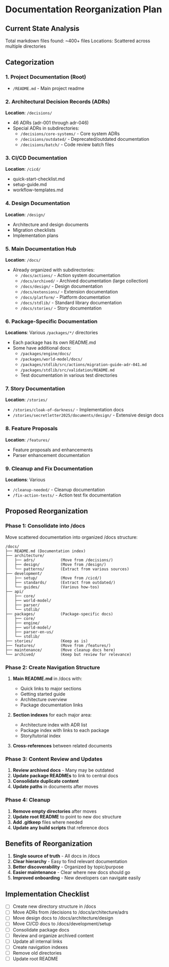 # Documentation Reorganization Plan

## Current State Analysis

Total markdown files found: ~400+ files
Locations: Scattered across multiple directories

## Categorization

### 1. Project Documentation (Root)
- `/README.md` - Main project readme

### 2. Architectural Decision Records (ADRs)
**Location**: `/decisions/`
- 46 ADRs (adr-001 through adr-046)
- Special ADRs in subdirectories:
  - `/decisions/core-systems/` - Core system ADRs
  - `/decisions/outdated/` - Deprecated/outdated documentation
  - `/decisions/batch/` - Code review batch files

### 3. CI/CD Documentation
**Location**: `/cicd/`
- quick-start-checklist.md
- setup-guide.md
- workflow-templates.md

### 4. Design Documentation
**Location**: `/design/`
- Architecture and design documents
- Migration checklists
- Implementation plans

### 5. Main Documentation Hub
**Location**: `/docs/`
- Already organized with subdirectories:
  - `/docs/actions/` - Action system documentation
  - `/docs/archived/` - Archived documentation (large collection)
  - `/docs/design/` - Design documentation
  - `/docs/extensions/` - Extension documentation
  - `/docs/platform/` - Platform documentation
  - `/docs/stdlib/` - Standard library documentation
  - `/docs/stories/` - Story documentation

### 6. Package-Specific Documentation
**Locations**: Various `/packages/*/` directories
- Each package has its own README.md
- Some have additional docs:
  - `/packages/engine/docs/`
  - `/packages/world-model/docs/`
  - `/packages/stdlib/src/actions/migration-guide-adr-041.md`
  - `/packages/stdlib/src/validation/README.md`
  - Test documentation in various test directories

### 7. Story Documentation
**Location**: `/stories/`
- `/stories/cloak-of-darkness/` - Implementation docs
- `/stories/secretletter2025/documents/design/` - Extensive design docs

### 8. Feature Proposals
**Location**: `/features/`
- Feature proposals and enhancements
- Parser enhancement documentation

### 9. Cleanup and Fix Documentation
**Locations**: Various
- `/cleanup-needed/` - Cleanup documentation
- `/fix-action-tests/` - Action test fix documentation

## Proposed Reorganization

### Phase 1: Consolidate into /docs
Move scattered documentation into organized /docs structure:

```
/docs/
├── README.md (Documentation index)
├── architecture/
│   ├── adrs/           (Move from /decisions/)
│   ├── design/         (Move from /design/)
│   └── patterns/       (Extract from various sources)
├── development/
│   ├── setup/          (Move from /cicd/)
│   ├── standards/      (Extract from outdated/)
│   └── guides/         (Various how-tos)
├── api/
│   ├── core/
│   ├── world-model/
│   ├── parser/
│   └── stdlib/
├── packages/           (Package-specific docs)
│   ├── core/
│   ├── engine/
│   ├── world-model/
│   ├── parser-en-us/
│   └── stdlib/
├── stories/            (Keep as is)
├── features/           (Move from /features/)
├── maintenance/        (Move cleanup docs here)
└── archived/           (Keep but review for relevance)
```

### Phase 2: Create Navigation Structure

1. **Main README.md** in /docs with:
   - Quick links to major sections
   - Getting started guide
   - Architecture overview
   - Package documentation links

2. **Section indexes** for each major area:
   - Architecture index with ADR list
   - Package index with links to each package
   - Story/tutorial index

3. **Cross-references** between related documents

### Phase 3: Content Review and Updates

1. **Review archived docs** - Many may be outdated
2. **Update package READMEs** to link to central docs
3. **Consolidate duplicate content**
4. **Update paths** in documents after moves

### Phase 4: Cleanup

1. **Remove empty directories** after moves
2. **Update root README** to point to new doc structure
3. **Add .gitkeep** files where needed
4. **Update any build scripts** that reference docs

## Benefits of Reorganization

1. **Single source of truth** - All docs in /docs
2. **Clear hierarchy** - Easy to find relevant documentation
3. **Better discoverability** - Organized by topic/purpose
4. **Easier maintenance** - Clear where new docs should go
5. **Improved onboarding** - New developers can navigate easily

## Implementation Checklist

- [ ] Create new directory structure in /docs
- [ ] Move ADRs from /decisions to /docs/architecture/adrs
- [ ] Move design docs to /docs/architecture/design
- [ ] Move CI/CD docs to /docs/development/setup
- [ ] Consolidate package docs
- [ ] Review and organize archived content
- [ ] Update all internal links
- [ ] Create navigation indexes
- [ ] Remove old directories
- [ ] Update root README